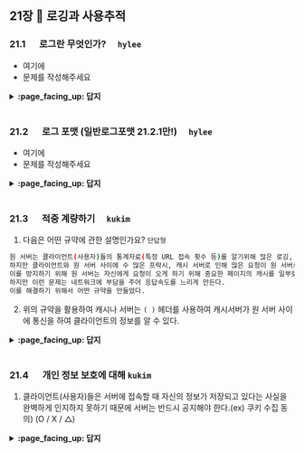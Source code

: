 ## 21장 :octopus: 로깅과 사용추적
### __21.1__ 　  로그란 무엇인가?　 `hylee`
- 여기에
- 문제를 작성해주세요
<details>
<summary> <b> :page_facing_up: 답지 </b>  </summary>
<div markdown="1">
  
- 여기에
- 해설을 작성해주세요

</div>
</details>
<br>

### __21.2__ 　  로그 포맷 (일반로그포맷 21.2.1만!)　 `hylee`
- 여기에
- 문제를 작성해주세요
<details>
<summary> <b> :page_facing_up: 답지 </b>  </summary>
<div markdown="1">
  
- 여기에
- 해설을 작성해주세요

</div>
</details>
<br>

### __21.3__ 　  적중 계량하기　 `kukim`
1. 다음은 어떤 규약에 관한 설명인가요? `단답형`

```bash
원 서버는 클라이언트(사용자)들의 통계자료(특정 URL 접속 횟수 등)를 알기위해 많은 로깅, 로그파일을 남긴다.
하지만 클라이언트와 원 서버 사이에 수 많은 프락시, 캐시 서버로 인해 많은 요청이 원 서버로 오지 않고 처리된다.
이를 방지하기 위해 원 서버는 자신에게 요청이 오게 하기 위해 중요한 페이지의 캐시를 일부로 파기하여 원 서버로 요청을 돌리게 만든다.
하지만 이런 문제는 네트워크에 부담을 주어 응답속도를 느리게 만든다.
이를 해결하기 위해서 어떤 규약을 만들었다.
```

2. 위의 규약을 활용하여 캐시나 서버는 `( )` 헤더를 사용하여 캐시서버가 원 서버 사이에 통신을 하여 클라이언트의 정보를 알 수 있다.



<details>
<summary> <b> :page_facing_up: 답지 </b>  </summary>
<div markdown="1">
  
1. 다음은 어떤 규약에 관한 설명인가요? `단답형`

```bash
원 서버는 클라이언트(사용자)들의 통계자료(특정 URL 접속 횟수 등)를 알기위해 많은 로깅, 로그파일을 남긴다.
하지만 클라이언트와 원 서버 사이에 수 많은 프락시, 캐시 서버로 인해 많은 요청이 원 서버로 오지 않고 처리된다.
이를 방지하기 위해 원 서버는 자신에게 요청이 오게 하기 위해 중요한 페이지의 캐시를 일부로 파기하여 원 서버로 요청을 돌리게 만든다.
하지만 이런 문제는 네트워크에 부담을 주어 응답속도를 느리게 만든다.
이를 해결하기 위해서 어떤 규약을 만들었다.
```

- 정답 : Hit Metering(적중 계량 규약)

2. 위의 규약을 활용하여 캐시나 서버는 `( )` 헤더를 사용하여 캐시서버가 원 서버 사이에 통신을 하여 클라이언트의 정보를 알 수 있다.

- 정답 : Meter 헤더

</div>
</details>
<br>

### __21.4__ 　  개인 정보 보호에 대해 `kukim`
1. 클라이언트(사용자)들은 서버에 접속할 때 자신의 정보가 저장되고 있다는 사실을 완벽하게 인지하지 못하기 때문에 서버는 반드시 공지해야 한다.(ex) 쿠키 수집 동의) (O / X / △)

<details>
<summary> <b> :page_facing_up: 답지 </b>  </summary>
<div markdown="1">
  
1. 클라이언트(사용자)들은 서버에 접속할 때 자신의 정보가 저장되고 있다는 사실을 완벽하게 인지하지 못하기 때문에 서버는 반드시 공지해야 한다.(ex) 쿠키 수집 동의) (O / X / △)
    - 정답 : △
    - 나라마다 법률에 관한 범위는 다르다.
    - But 하는 것이 좋다..?
    - 나라별 쿠키에 관한 법률 차이 : https://www.kisa.or.kr/jsp/common/downloadAction.jsp?bno=158&dno=203&fseq=1
    - EU GDPR의 쿠키 수집에 대한 동의 약관
    - [https://gdpr.eu/cookies/](https://gdpr.eu/cookies/)
    - [https://ec.europa.eu/ipg/basics/legal/cookies/index_en.htm](https://ec.europa.eu/ipg/basics/legal/cookies/index_en.htm)

</div>
</details>
<br>
